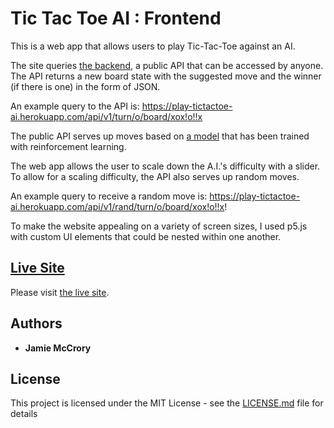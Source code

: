 # Tic Tac Toe AI : Frontend

This is a web app that allows users to play Tic-Tac-Toe against an AI.

The site queries [the backend](https://github.com/jamiejamiebobamie/tictactoe_backend), a public API that can be accessed by anyone. The API returns a new board state with the suggested move and the winner (if there is one) in the form of JSON.

An example query to the API is: https://play-tictactoe-ai.herokuapp.com/api/v1/turn/o/board/xox!o!!x

The public API serves up moves based on [a model](https://github.com/jamiejamiebobamie/tictactoe_ai) that has been trained with reinforcement learning.

The web app allows the user to scale down the A.I.'s difficulty with a slider.
To allow for a scaling difficulty, the API also serves up random moves.

An example query to receive a random move is: https://play-tictactoe-ai.herokuapp.com/api/v1/rand/turn/o/board/xox!o!!x!

To make the website appealing on a variety of screen sizes, I used p5.js with custom UI elements that could be nested within one another.

## [Live Site](https://tictactoe-play.herokuapp.com)
Please visit [the live site](https://tictactoe-play.herokuapp.com).

## Authors

* **Jamie McCrory**

## License

This project is licensed under the MIT License - see the [LICENSE.md](LICENSE.md) file for details
